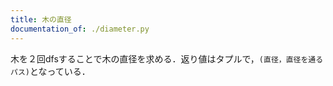 ```yaml
---
title: 木の直径
documentation_of: ./diameter.py
---
```


木を２回dfsすることで木の直径を求める．返り値はタプルで，`(直径，直径を通るパス)`となっている．